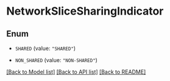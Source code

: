 # NetworkSliceSharingIndicator

## Enum


* `SHARED` (value: `"SHARED"`)

* `NON_SHARED` (value: `"NON-SHARED"`)


[[Back to Model list]](../README.md#documentation-for-models) [[Back to API list]](../README.md#documentation-for-api-endpoints) [[Back to README]](../README.md)


